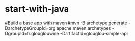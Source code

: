 # start-with-java
#Build a base app with maven
#mvn -B archetype:generate   -DarchetypeGroupId=org.apache.maven.archetypes   -DgroupId=fr.glouglouwine   -DartifactId=glouglou-simple-api
